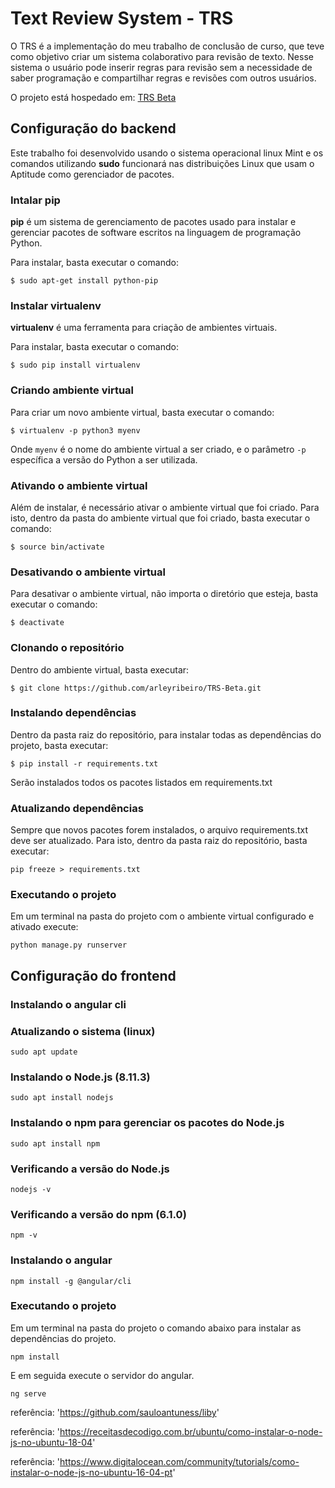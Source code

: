 # Text Review System - TRS
O TRS é a implementação do meu trabalho de conclusão de curso, que teve como objetivo criar um sistema colaborativo para revisão de texto. Nesse sistema o usuário pode inserir regras para revisão sem a necessidade de saber programação e compartilhar regras e revisões com outros usuários.

O projeto está hospedado em: [TRS Beta](http://tcc2trs.herokuapp.com/#/home) 

## Configuração do backend
Este trabalho foi desenvolvido usando o sistema operacional linux Mint e os comandos utilizando **sudo** funcionará nas distribuições Linux que usam o Aptitude como gerenciador de pacotes.

### Intalar pip

**pip** é um sistema de gerenciamento de pacotes usado para instalar e gerenciar pacotes de software escritos na linguagem de programação Python.

Para instalar, basta executar o comando:

`$ sudo apt-get install python-pip`


### Instalar virtualenv

**virtualenv** é uma ferramenta para criação de ambientes virtuais.

Para instalar, basta executar o comando:

`$ sudo pip install virtualenv`


### Criando ambiente virtual

Para criar um novo ambiente virtual, basta executar o comando:

`$ virtualenv -p python3 myenv`

Onde `myenv` é o nome do ambiente virtual a ser criado, e o parâmetro `-p` específica a versão do Python a ser utilizada.

### Ativando o ambiente virtual

Além de instalar, é necessário ativar o ambiente virtual que foi criado. Para isto, dentro da pasta do ambiente virtual que foi criado, basta executar o comando:

`$ source bin/activate`


### Desativando o ambiente virtual

Para desativar o ambiente virtual, não importa o diretório que esteja, basta executar o comando:

`$ deactivate`


### Clonando o repositório

Dentro do ambiente virtual, basta executar:

`$ git clone https://github.com/arleyribeiro/TRS-Beta.git`


### Instalando dependências

Dentro da pasta raiz do repositório, para instalar todas as dependências do projeto, basta executar:

`$ pip install -r requirements.txt`

Serão instalados todos os pacotes listados em requirements.txt


### Atualizando dependências

Sempre que novos pacotes forem instalados, o arquivo requirements.txt deve ser atualizado. Para isto, dentro da pasta raiz do repositório, basta executar:

`pip freeze > requirements.txt`

### Executando o projeto

Em um terminal na pasta do projeto com o ambiente virtual configurado e ativado execute:

`python manage.py runserver`

## Configuração do frontend

### Instalando o angular cli

### Atualizando o sistema (linux)

`sudo apt update`

### Instalando o Node.js (8.11.3)

`sudo apt install nodejs`

### Instalando o npm para gerenciar os pacotes do Node.js

`sudo apt install npm`

### Verificando a versão do Node.js

`nodejs -v`

### Verificando a versão do npm (6.1.0)

`npm -v`

### Instalando o angular

`npm install -g @angular/cli`

### Executando o projeto

Em um terminal na pasta do projeto o comando abaixo para instalar as dependências do projeto.

`npm install`

E em seguida execute o servidor do angular.

`ng serve`

referência: 'https://github.com/sauloantuness/liby'

referência: 'https://receitasdecodigo.com.br/ubuntu/como-instalar-o-node-js-no-ubuntu-18-04'

referência: 'https://www.digitalocean.com/community/tutorials/como-instalar-o-node-js-no-ubuntu-16-04-pt'
